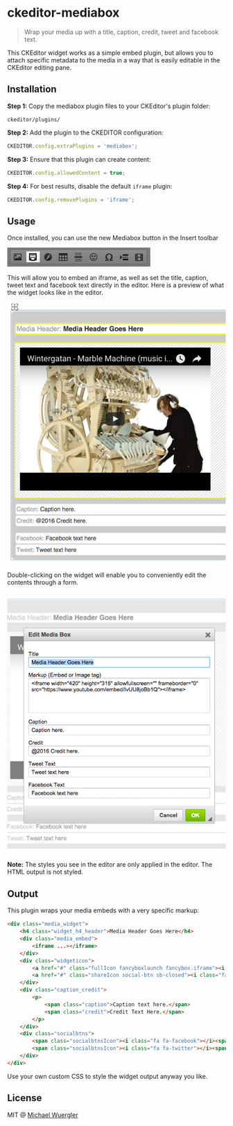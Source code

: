 # ckeditor-mediabox

> Wrap your media up with a title, caption, credit, tweet and facebook text.

This CKEditor widget works as a simple embed plugin, but allows you to attach specific metadata to the media in a way that
is easily editable in the CKEditor editing pane.
 
## Installation

**Step 1:** Copy the mediabox plugin files to your CKEditor's plugin folder:
```
ckeditor/plugins/
```

**Step 2:** Add the plugin to the CKEDITOR configuration:
```js
CKEDITOR.config.extraPlugins = 'mediabox';
```

**Step 3:** Ensure that this plugin can create content:
```js
CKEDITOR.config.allowedContent = true;
```

**Step 4:** For best results, disable the default `iframe` plugin:
```js
CKEDITOR.config.removePlugins = 'iframe';
```

## Usage

Once installed, you can use the new Mediabox button in the Insert toolbar

![toolbar screenshot](media/screenshot-toolbar.png)

This will allow you to embed an iframe, as well as set the title, caption, tweet text and facebook text directly in the editor.
Here is a preview of what the widget looks like in the editor.
 
![toolbar screenshot](media/screenshot-widget.png)

Double-clicking on the widget will enable you to conveniently edit the contents through a form.
 
![toolbar screenshot](media/screenshot-menu.png)

**Note:** The styles you see in the editor are only applied in the editor. The HTML output is not styled. 
           
## Output

This plugin wraps your media embeds with a very specific markup:

```html
<div class="media_widget">
    <h4 class="widget_h4_header">Media Header Goes Here</h4>
    <div class="media_embed">
        <iframe ...></iframe>
    </div>
    <div class="widgeticon">
	    <a href="#" class="fullIcon fancyboxlaunch fancybox.iframe"><i class="fa fa-arrows-alt"></i><span class="hidden"><!--ckeditor needs this span to make the widget work. facepalm.-->&nbsp;</span></a>
	    <a href="#" class="shareIcon social-btn sb-closed"><i class="fa fa-external-link-square"></i><span class="hidden"><!--ckeditor needs this span to make the widget work. facepalm.-->&nbsp;</span></a>
	</div>
	<div class="caption_credit">
	    <p>
	        <span class="caption">Caption text here.</span>
	        <span class="credit">Credit Text Here.</span>
	    </p>
	</div>
	<div class="socialbtns">
	    <span class="socialbtnsIcon"><i class="fa fa-facebook"></i><span class="facebook-text">facebook text here</span></span>
		<span class="socialbtnsIcon"><i class="fa fa-twitter"></i><span class="tweet-text">tweet text here</span></span>
	</div>
</div>
```

Use your own custom CSS to style the widget output anyway you like.

## License

MIT @ [Michael Wuergler](http://numetriclabs.com)
